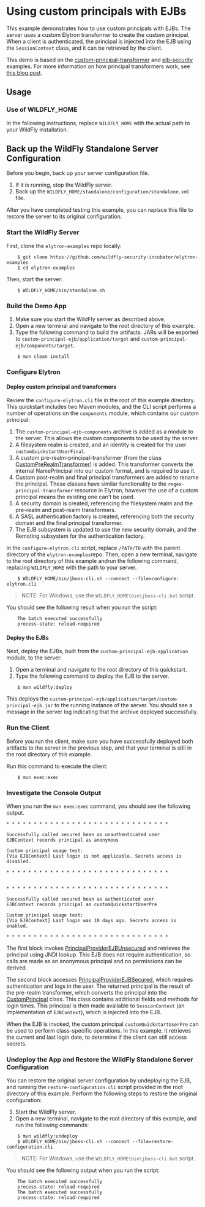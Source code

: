 # Using custom principals with EJBs

This example demonstrates how to use custom principals with EJBs. The server uses a custom Elytron
transformer to create the custom principal. When a client is authenticated, the principal is
injected into the EJB using the `SessionContext` class, and it can be retrieved by the client.

This demo is based on the [custom-principal-transformer](../custom-principal-transformer)
and [ejb-security](../ejb-security) examples. For more information on how principal transformers
work, see [this blog post](http://darranl.blogspot.com/2017/07/wildfly-elytron-principal-transformers.html).

## Usage

### Use of WILDFLY_HOME

In the following instructions, replace `WILDFLY_HOME` with the actual path to your WildFly
installation.

## Back up the WildFly Standalone Server Configuration

Before you begin, back up your server configuration file.

1. If it is running, stop the WildFly server.
2. Back up the `WILDFLY_HOME/standalone/configuration/standalone.xml` file.

After you have completed testing this example, you can replace this file to restore the server to
its original configuration.

### Start the WildFly Server

First, clone the `elytron-examples` repo locally:

```shell
    $ git clone https://github.com/wildfly-security-incubator/elytron-examples
    $ cd elytron-examples
```

Then, start the server:

```shell
    $ WILDFLY_HOME/bin/standalone.sh
```

### Build the Demo App

1. Make sure you start the WildFly server as described above.
2. Open a new terminal and navigate to the root directory of this example.
3. Type the following command to build the artifacts. JARs will be exported
   to `custom-principal-ejb/application/target` and `custom-principal-ejb/components/target`.

```shell
    $ mvn clean install
```

### Configure Elytron

#### Deploy custom principal and transformers

Review the `configure-elytron.cli` file in the root of this example directory. This quickstart
includes two Maven modules, and the CLI script performs a number of operations on the `components`
module, which contains our custom principal:

1. The `custom-principal-ejb-components` archive is added as a module to the server. This allows the
   custom components to be used by the server.
2. A filesystem realm is created, and an identity is created for the
   user `customQuickstartUserFinal`.
3. A custom pre-realm-principal-transformer (from the
   class [CustomPreRealmTransformer](./components/src/main/java/org/wildfly/security/examples/CustomPreRealmTransformer.java))
   is added. This transformer converts the internal NamePrincipal into our custom format, and is
   required to use it.
4. Custom post-realm and final principal transformers are added to rename the principal. These classes have similar functionality to the `regex-principal-transformer` resource in Elytron, however the use of a
   custom principal means the existing one can't be used.
5. A security domain is created, referencing the filesystem realm and the pre-realm and post-realm
   transformers.
6. A SASL authentication factory is created, referencing both the security domain and the final
   principal transformer.
7. The EJB subsystem is updated to use the new security domain, and the Remoting subsystem for the
   authentication factory.

In the `configure-elytron.cli` script, replace `/PATH/TO` with the parent directory of
the `elytron-examples`repo. Then, open a new terminal, navigate to the root directory of this
example andrun the following command, replacing `WILDFLY_HOME` with the path to your server.

```shell
    $ WILDFLY_HOME/bin/jboss-cli.sh --connect --file=configure-elytron.cli
```

> NOTE: For Windows, use the `WILDFLY_HOME\bin\jboss-cli.bat` script.

You should see the following result when you run the script:

```shell
    The batch executed successfully
    process-state: reload-required
```

#### Deploy the EJBs

Next, deploy the EJBs, built from the `custom-principal-ejb-application` module, to the server:

1. Open a terminal and navigate to the root directory of this quickstart.
2. Type the following command to deploy the EJB to the server.

```shell
    $ mvn wildfly:deploy
```

This deploys the `custom-principal-ejb/application/target/custom-principal-ejb.jar` to the running
instance of the server. You should see a message in the server log indicating that the archive
deployed successfully.

### Run the Client

Before you run the client, make sure you have successfully deployed both artifacts to the server in
the previous step, and that your terminal is still in the root directory of this example.

Run this command to execute the client:

```shell
    $ mvn exec:exec
```

### Investigate the Console Output

When you run the `mvn exec:exec` command, you should see the following output.

```
* * * * * * * * * * * * * * * * * * * * * * * * * * * * * *

Successfully called secured bean as unauthenticated user
EJBContext records principal as anonymous

Custom principal usage test:
[Via EJBContext] Last login is not applicable. Secrets access is disabled.

* * * * * * * * * * * * * * * * * * * * * * * * * * * * * *


* * * * * * * * * * * * * * * * * * * * * * * * * * * * * *

Successfully called secured bean as authenticated user
EJBContext records principal as customQuickstartUserPre

Custom principal usage test:
[Via EJBContext] Last login was 10 days ago. Secrets access is enabled.

* * * * * * * * * * * * * * * * * * * * * * * * * * * * * *
```

The first block
invokes [PrincipalProviderEJBUnsecured](./application/src/main/java/org/wildfly/security/examples/PrincipalProviderEJBUnsecured.java)
and retrieves the principal using JNDI lookup. This EJB does not require authentication, so calls
are made as an anonymous principal and no permissions can be derived.

The second block
accesses [PrincipalProviderEJBSecured](./application/src/main/java/org/wildfly/security/examples/PrincipalProviderEJBSecured.java),
which requires authentication and logs in the user. The returned principal is the result of the
pre-realm transformer, which converts the principal into
the [CustomPrincipal](./components/src/main/java/org/wildfly/security/examples/CustomPrincipal.java)
class. This class contains additional fields and methods for login times. This principal is then
made available to `SessionContext` (an implementation of `EJBContext`), which is injected into the
EJB.

When the EJB is invoked, the custom principal `customQuickstartUserPre` can be used to perform
class-specific operations. In this example, it retrieves the current and last login date, to
determine if the client can still access secrets.

### Undeploy the App and Restore the WildFly Standalone Server Configuration

You can restore the original server configuration by undeploying the EJB, and running
the `restore-configuration.cli` script provided in the root directory of this example. Perform the
following steps to restore the original configuration:

1. Start the WildFly server.
2. Open a new terminal, navigate to the root directory of this example, and run the following
   commands:

```shell
    $ mvn wildfly:undeploy
    $ WILDFLY_HOME/bin/jboss-cli.sh --connect --file=restore-configuration.cli
```

> NOTE: For Windows, use the ```WILDFLY_HOME\bin\jboss-cli.bat``` script.

You should see the following output when you run the script:

```shell
    The batch executed successfully
    process-state: reload-required
    The batch executed successfully
    process-state: reload-required
```
